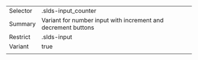 
|  |  |
|-------|-------|
| Selector | .slds-input_counter |
| Summary | Variant for number input with increment and decrement buttons |
| Restrict | .slds-input |
| Variant | true |
|  |  |

